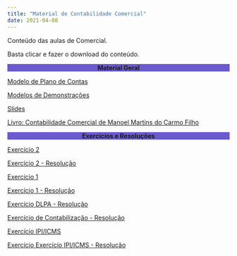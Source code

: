 ```yaml
---
title: "Material de Contabilidade Comercial"
date: 2021-04-08
---
```

Conteúdo das aulas de Comercial.

Basta clicar e fazer o download do conteúdo.

<div style="text-align:center"><b><p style="background-color:SlateBlue;">Material Geral</p></b></div>

<a href="https://github.com/willalvin/bem-vindo-sonegador/blob/main/_posts/arquivos/Modelos%20-%20Plano%20de%20Contas.doc?raw=true" title="Modelo de Plano de Contas">Modelo de Plano de Contas</a>

<a href="https://github.com/willalvin/bem-vindo-sonegador/blob/main/_posts/arquivos/Modelos%20-%20Razonetes%20-%20Balancete%20e%20Demonstra%C3%A7%C3%B5es%20BP%20e%20DRE.xlsx?raw=true" title="Modelos de Demonstrações">Modelos de Demonstrações</a>

<a href="https://github.com/willalvin/bem-vindo-sonegador/blob/main/_posts/arquivos/SLIDE%2001%20-%20INTRODU%C3%87%C3%83O%20A%20CONTABILIDADE%20COMERCIAL%20-%20alunos.pptx?raw=true" title="Slides">Slides</a>

<a href="https://github.com/willalvin/bem-vindo-sonegador/blob/main/_posts/arquivos/SLIDE%2001%20-%20INTRODU%C3%87%C3%83O%20A%20CONTABILIDADE%20COMERCIAL%20-%20alunos.pptxhttps://github.com/willalvin/bem-vindo-sonegador/_posts/arquivos/contabilidade-comercial-manoel-martins-do-carmo-filho.pdf?raw=true" title="Livro: Contabilidade Comercial de Manoel Martins do Carmo Filho">Livro: Contabilidade Comercial de Manoel Martins do Carmo Filho</a>

<div style="text-align:center"><b><p style="background-color:SlateBlue;">Exercícios e Resoluções</p></b></div>

<a href="https://github.com/willalvin/bem-vindo-sonegador/blob/main/_posts/arquivos/EXERC%C3%8DCIO%2001-%20ESTRUTURA%20DE%20BP%20E%20DRE.docx?raw=true" title="Exercício 2">Exercício 2</a>

<a href="https://github.com/willalvin/bem-vindo-sonegador/blob/main/_posts/arquivos/exercicio2_cc.pdf?raw=true" title="Exercício 2 - Resolução">Exercício 2 - Resolução</a>

<a href="https://github.com/willalvin/bem-vindo-sonegador/blob/main/_posts/arquivos/Exerc%C3%ADcio%20Inicial-%20Contabilidade%20Comercial.doc?raw=true" title="Exercício 1">Exercício 1</a>

<a href="https://github.com/willalvin/bem-vindo-sonegador/blob/main/_posts/arquivos/exercicio1_cc.pdf?raw=true" title="Exercício 1 - Resolução">Exercício 1 - Resolução</a>

<a href="https://github.com/willalvin/bem-vindo-sonegador/blob/main/_posts/arquivos/ex_dlpa.pdf?raw=true" title="Exercício DLPA - Resolução">Exercício DLPA - Resolução</a>

<a href="https://github.com/willalvin/bem-vindo-sonegador/blob/main/_posts/arquivos/Exerc%C3%ADcio%20de%20Contabiliza%C3%A7%C3%A3o%20-%20Resposta.xlsx?raw=true" title="Exercício de Contabilização - Resolução">Exercício de Contabilização - Resolução</a>

<a href="https://github.com/willalvin/bem-vindo-sonegador/blob/main/_posts/arquivos/Exerc%C3%ADcio%20Aula%2012%20-%2013052021.doc?raw=true" title="Exercício IPI/ICMS">Exercício IPI/ICMS</a>

<a href="https://github.com/willalvin/bem-vindo-sonegador/blob/main/_posts/arquivos/Exerc%C3%ADcio%20Aula%2012%20-%2013052021%20resolu%C3%A7%C3%A3o.docx?raw=true" title="Exercício IPI/ICMS - Resolução">Exercício Exercício IPI/ICMS - Resolução</a>
